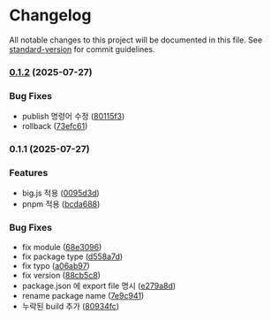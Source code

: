 # Changelog

All notable changes to this project will be documented in this file. See [standard-version](https://github.com/conventional-changelog/standard-version) for commit guidelines.

### [0.1.2](https://github.com/recordar/floating-point-number-utils/compare/v0.1.1...v0.1.2) (2025-07-27)


### Bug Fixes

* publish 명령어 수정 ([80115f3](https://github.com/recordar/floating-point-number-utils/commit/80115f33965e993cf926b6a7a826597c25182b5a))
* rollback ([73efc61](https://github.com/recordar/floating-point-number-utils/commit/73efc61b2c4ccfbb0db5568b236f674a9ba9ddf2))

### 0.1.1 (2025-07-27)


### Features

* big.js 적용 ([0095d3d](https://github.com/recordar/floating-point-number-utils/commit/0095d3d090dce88af740d225b7d71ebe7910d697))
* pnpm 적용 ([bcda688](https://github.com/recordar/floating-point-number-utils/commit/bcda688c1f13bae81a5bc0397df0b8b5426d8418))


### Bug Fixes

* fix module ([68e3096](https://github.com/recordar/floating-point-number-utils/commit/68e3096b7a37c8988698a22a7046c96d042dbf6d))
* fix package type ([d558a7d](https://github.com/recordar/floating-point-number-utils/commit/d558a7d2fc1c5fe7ce97ef8e2e893885069e3fe2))
* fix typo ([a06ab97](https://github.com/recordar/floating-point-number-utils/commit/a06ab97b677f9b601b062ab98a609afd6bdbf5a9))
* fix version ([88cb5c8](https://github.com/recordar/floating-point-number-utils/commit/88cb5c855ed2299417fe7d13dd9933f8a41964d4))
* package.json 에 export file 명시 ([e279a8d](https://github.com/recordar/floating-point-number-utils/commit/e279a8d6342230a66601af63bc8fe51b87f893af))
* rename package name ([7e9c941](https://github.com/recordar/floating-point-number-utils/commit/7e9c9419b805c8f9d13d6c6df96e825d45abdab8))
* 누락된 build 추가 ([80934fc](https://github.com/recordar/floating-point-number-utils/commit/80934fcbf5b3a6feb7bea615881c8163f154a3d5))
